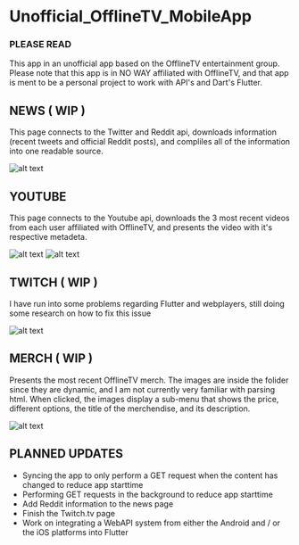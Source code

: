 # Unofficial_OfflineTV_MobileApp

### PLEASE READ 
This app in an unofficial app based on the OfflineTV 
entertainment group. Please note that this app is in 
NO WAY affiliated with OfflineTV, and that app is ment 
to be a personal project to work with API's and Dart's 
Flutter.



## NEWS ( WIP )
This page connects to the Twitter and Reddit api, downloads 
information (recent tweets and official Reddit posts), 
and compliles all of the information into one readable source. 

![alt text](https://github.com/Tamiyo/Unofficial_OfflineTV_MobileApp/blob/master/resources/news.png)

## YOUTUBE
This page connects to the Youtube api, downloads the 3 most 
recent videos from each user affiliated with OfflineTV, 
and presents the video with it's respective metadeta. 

![alt text](https://github.com/Tamiyo/Unofficial_OfflineTV_MobileApp/blob/master/resources/youtube.png) 
![alt text](https://github.com/Tamiyo/Unofficial_OfflineTV_MobileApp/blob/master/resources/youtube2.png)

## TWITCH ( WIP )
I have run into some problems regarding Flutter and webplayers, 
still doing some research on how to fix this issue 

![alt text](https://github.com/Tamiyo/Unofficial_OfflineTV_MobileApp/blob/master/resources/twitch.png)


## MERCH ( WIP )
Presents the most recent OfflineTV merch. The images are inside 
the folider since they are dynamic, and I am not currently 
very familiar with parsing html. When clicked, the images display 
a sub-menu that shows the price, different options, the title of 
the merchendise, and its description.

![alt text](https://github.com/Tamiyo/Unofficial_OfflineTV_MobileApp/blob/master/resources/merch.png)

## PLANNED UPDATES
- Syncing the app to only perform a GET request when the content has changed to reduce app starttime
- Performing GET requests in the background to reduce app starttime
- Add Reddit information to the news page
- Finish the Twitch.tv page
- Work on integrating a WebAPI system from either the Android and / or the iOS platforms into Flutter
